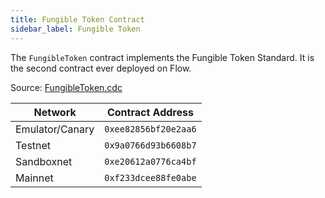 ```yaml
---
title: Fungible Token Contract
sidebar_label: Fungible Token
---
```


The `FungibleToken` contract implements the Fungible Token Standard. It is the second contract ever deployed on Flow.

Source: [FungibleToken.cdc](https://github.com/onflow/flow-ft/blob/master/contracts/FungibleToken.cdc)

| Network         | Contract Address     |
| --------------- | -------------------- |
| Emulator/Canary | `0xee82856bf20e2aa6` |
| Testnet         | `0x9a0766d93b6608b7` |
| Sandboxnet      | `0xe20612a0776ca4bf` |
| Mainnet         | `0xf233dcee88fe0abe` |

